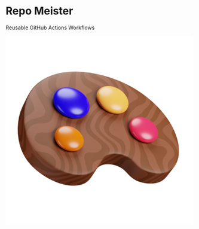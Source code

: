 # Repo Meister

Reusable GitHub Actions Workflows

<div align="center">
  <img src="docs/repo-meister-logo.png"/>
</div>
